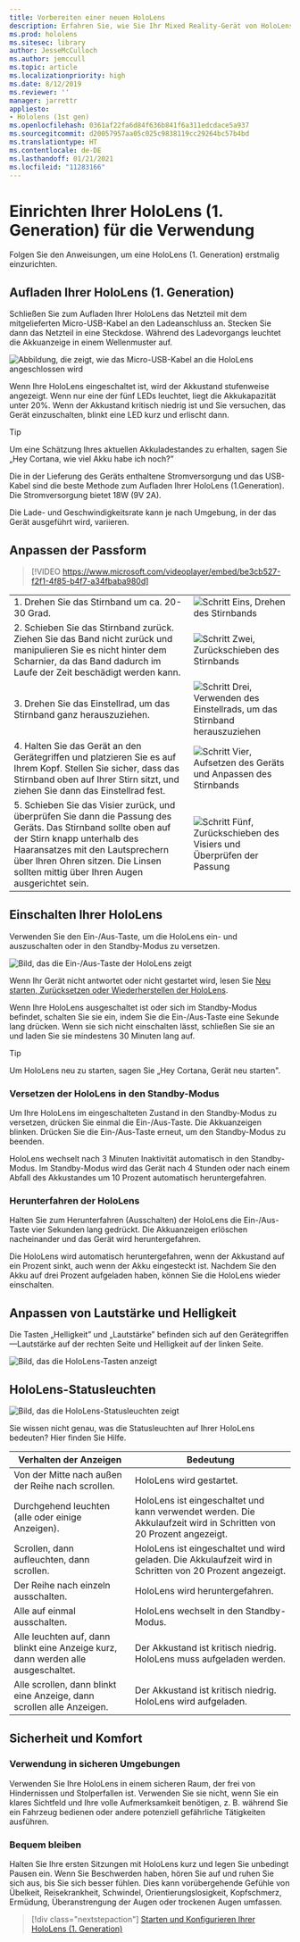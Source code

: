 ```yaml
---
title: Vorbereiten einer neuen HoloLens
description: Erfahren Sie, wie Sie Ihr Mixed Reality-Gerät von HoloLens (1. Generation) zum ersten Mal vorbereiten, anpassen und einrichten.
ms.prod: hololens
ms.sitesec: library
author: JesseMcCulloch
ms.author: jemccull
ms.topic: article
ms.localizationpriority: high
ms.date: 8/12/2019
ms.reviewer: ''
manager: jarrettr
appliesto:
- Hololens (1st gen)
ms.openlocfilehash: 0361af22fa6d84f636b841f6a311edcdace5a937
ms.sourcegitcommit: d20057957aa05c025c9838119cc29264bc57b4bd
ms.translationtype: HT
ms.contentlocale: de-DE
ms.lasthandoff: 01/21/2021
ms.locfileid: "11283166"
---
```

# Einrichten Ihrer HoloLens (1. Generation) für die Verwendung

Folgen Sie den Anweisungen, um eine HoloLens (1. Generation) erstmalig einzurichten.

## Aufladen Ihrer HoloLens (1. Generation)

Schließen Sie zum Aufladen Ihrer HoloLens das Netzteil mit dem mitgelieferten Micro-USB-Kabel an den Ladeanschluss an. Stecken Sie dann das Netzteil in eine Steckdose. Während des Ladevorgangs leuchtet die Akkuanzeige in einem Wellenmuster auf.

![Abbildung, die zeigt, wie das Micro-USB-Kabel an die HoloLens angeschlossen wird](./images/hololens-charging.png)

Wenn Ihre HoloLens eingeschaltet ist, wird der Akkustand stufenweise angezeigt. Wenn nur eine der fünf LEDs leuchtet, liegt die Akkukapazität unter 20%. Wenn der Akkustand kritisch niedrig ist und Sie versuchen, das Gerät einzuschalten, blinkt eine LED kurz und erlischt dann.

> [!TIP]
> Um eine Schätzung Ihres aktuellen Akkuladestandes zu erhalten, sagen Sie „Hey Cortana, wie viel Akku habe ich noch?”

Die in der Lieferung des Geräts enthaltene Stromversorgung und das USB-Kabel sind die beste Methode zum Aufladen Ihrer HoloLens (1.Generation).  Die Stromversorgung bietet 18W (9V 2A).

Die Lade- und Geschwindigkeitsrate kann je nach Umgebung, in der das Gerät ausgeführt wird, variieren.

## Anpassen der Passform

> [!VIDEO https://www.microsoft.com/videoplayer/embed/be3cb527-f2f1-4f85-b4f7-a34fbaba980d]

|     |     |
|:--- |:--- |
|1. Drehen Sie das Stirnband um ca. 20-30 Grad.|![Schritt Eins, Drehen des Stirnbands](./images/FitGuideStep1.png)|
|2. Schieben Sie das Stirnband zurück. Ziehen Sie das Band nicht zurück und manipulieren Sie es nicht hinter dem Scharnier, da das Band dadurch im Laufe der Zeit beschädigt werden kann.|![Schritt Zwei, Zurückschieben des Stirnbands](./images/FitGuideStep2.png)|
|3. Drehen Sie das Einstellrad, um das Stirnband ganz herauszuziehen. |![Schritt Drei, Verwenden des Einstellrads, um das Stirnband herauszuziehen](./images/FitGuideStep3.png)|
|4. Halten Sie das Gerät an den Gerätegriffen und platzieren Sie es auf Ihrem Kopf. Stellen Sie sicher, dass das Stirnband oben auf Ihrer Stirn sitzt, und ziehen Sie dann das Einstellrad fest.|![Schritt Vier, Aufsetzen des Geräts und Anpassen des Stirnbands](./images/FitGuideStep4.png)|
|5. Schieben Sie das Visier zurück, und überprüfen Sie dann die Passung des Geräts. Das Stirnband sollte oben auf der Stirn knapp unterhalb des Haaransatzes mit den Lautsprechern über Ihren Ohren sitzen. Die Linsen sollten mittig über Ihren Augen ausgerichtet sein.|![Schritt Fünf, Zurückschieben des Visiers und Überprüfen der Passung](./images/FitGuideSetep5.png)|

## Einschalten Ihrer HoloLens

Verwenden Sie den Ein-/Aus-Taste, um die HoloLens ein- und auszuschalten oder in den Standby-Modus zu versetzen.

![Bild, das die Ein-/Aus-Taste der HoloLens zeigt](./images/hololens-power.png)

Wenn Ihr Gerät nicht antwortet oder nicht gestartet wird, lesen Sie [Neu starten, Zurücksetzen oder Wiederherstellen der HoloLens](hololens-restart-recover.md).

Wenn Ihre HoloLens ausgeschaltet ist oder sich im Standby-Modus befindet, schalten Sie sie ein, indem Sie die Ein-/Aus-Taste eine Sekunde lang drücken. Wenn sie sich nicht einschalten lässt, schließen Sie sie an und laden Sie sie mindestens 30 Minuten lang auf.

> [!TIP]
> Um HoloLens neu zu starten, sagen Sie „Hey Cortana, Gerät neu starten".

### Versetzen der HoloLens in den Standby-Modus

Um Ihre HoloLens im eingeschalteten Zustand in den Standby-Modus zu versetzen, drücken Sie einmal die Ein-/Aus-Taste. Die Akkuanzeigen blinken. Drücken Sie die Ein-/Aus-Taste erneut, um den Standby-Modus zu beenden.

HoloLens wechselt nach 3 Minuten Inaktivität automatisch in den Standby-Modus. Im Standby-Modus wird das Gerät nach 4 Stunden oder nach einem Abfall des Akkustandes um 10 Prozent automatisch heruntergefahren.

### Herunterfahren der HoloLens

Halten Sie zum Herunterfahren (Ausschalten) der HoloLens die Ein-/Aus-Taste vier Sekunden lang gedrückt. Die Akkuanzeigen erlöschen nacheinander und das Gerät wird heruntergefahren.

Die HoloLens wird automatisch heruntergefahren, wenn der Akkustand auf ein Prozent sinkt, auch wenn der Akku eingesteckt ist. Nachdem Sie den Akku auf drei Prozent aufgeladen haben, können Sie die HoloLens wieder einschalten.

## Anpassen von Lautstärke und Helligkeit

Die Tasten „Helligkeit” und „Lautstärke” befinden sich auf den Gerätegriffen&mdash;Lautstärke auf der rechten Seite und Helligkeit auf der linken Seite.

![Bild, das die HoloLens-Tasten anzeigt](./images/hololens-buttons.jpg)

## HoloLens-Statusleuchten

![Bild, das die HoloLens-Statusleuchten zeigt](./images/hololens-lights.png)

Sie wissen nicht genau, was die Statusleuchten auf Ihrer HoloLens bedeuten? Hier finden Sie Hilfe.

|Verhalten der Anzeigen |Bedeutung |
| - | - |
|Von der Mitte nach außen der Reihe nach scrollen. |HoloLens wird gestartet. |
|Durchgehend leuchten (alle oder einige Anzeigen). |HoloLens ist eingeschaltet und kann verwendet werden. Die Akkulaufzeit wird in Schritten von 20 Prozent angezeigt. |
|Scrollen, dann aufleuchten, dann scrollen. |HoloLens ist eingeschaltet und wird geladen. Die Akkulaufzeit wird in Schritten von 20 Prozent angezeigt. |
|Der Reihe nach einzeln ausschalten. |HoloLens wird heruntergefahren. |
|Alle auf einmal ausschalten. |HoloLens wechselt in den Standby-Modus. |
|Alle leuchten auf, dann blinkt eine Anzeige kurz, dann werden alle ausgeschaltet. |Der Akkustand ist kritisch niedrig. HoloLens muss aufgeladen werden. |
|Alle scrollen, dann blinkt eine Anzeige, dann scrollen alle Anzeigen. |Der Akkustand ist kritisch niedrig. HoloLens wird aufgeladen. |

## Sicherheit und Komfort

### Verwendung in sicheren Umgebungen

Verwenden Sie Ihre HoloLens in einem sicheren Raum, der frei von Hindernissen und Stolperfallen ist. Verwenden Sie sie nicht, wenn Sie ein klares Sichtfeld und Ihre volle Aufmerksamkeit benötigen, z. B. während Sie ein Fahrzeug bedienen oder andere potenziell gefährliche Tätigkeiten ausführen.

### Bequem bleiben

Halten Sie Ihre ersten Sitzungen mit HoloLens kurz und legen Sie unbedingt Pausen ein. Wenn Sie Beschwerden haben, hören Sie auf und ruhen Sie sich aus, bis Sie sich besser fühlen. Dies kann vorübergehende Gefühle von Übelkeit, Reisekrankheit, Schwindel, Orientierungslosigkeit, Kopfschmerz, Ermüdung, Überanstrengung der Augen oder trockenen Augen umfassen.

> [!div class="nextstepaction"]
> [Starten und Konfigurieren Ihrer HoloLens (1. Generation)](hololens1-start.md)
